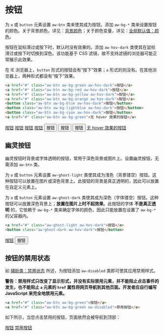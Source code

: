 # 按钮
为 `a` 或 `button` 元素设置 `aw-btn` 类来使其成为按钮。添加 `aw-bg-*` 类来设置按钮的颜色。关于背景颜色，详见：[背景颜色](bgcolor.html)；关于颜色变量，详见：[全局默认值：颜色](global.html)。

按钮在鼠标滑过或按下时，默认时没有效果的。添加 `aw-hov-dark` 类使其在鼠标滑过或按下时切换到深色。该功能基于 CSS 滤镜，故不支持滤镜的浏览器可能正常展示此效果。

在 IE 浏览器上，`button` 形式的按钮会有“按下”效果；`a` 形式的则没有。在其他浏览器上，两种形式都没有“按下”效果。

```html
<a href="#" class="aw-btn aw-bg-green aw-hov-dark">按钮</a>
<a href="#" class="aw-btn aw-bg-red aw-hov-dark">按钮</a>
<a href="#" class="aw-btn aw-bg-yellow aw-hov-dark">按钮</a>
<a href="#" class="aw-btn aw-bg-orange aw-hov-dark">按钮</a>
<button class="aw-btn aw-bg-blue aw-hov-dark">按钮</button>
<button class="aw-btn aw-bg-lightblue aw-hov-dark">按钮</button>
<button class="aw-btn aw-bg-cyan aw-hov-dark">按钮</button>
<a href="#" class="aw-btn aw-bg-green">无 hover 效果的按钮</a>
```

<div class="aw-p">
    <a href="#" class="aw-btn aw-bg-green aw-hov-dark">按钮</a>
    <a href="#" class="aw-btn aw-bg-red aw-hov-dark">按钮</a>
    <a href="#" class="aw-btn aw-bg-yellow aw-hov-dark">按钮</a>
    <a href="#" class="aw-btn aw-bg-orange aw-hov-dark">按钮</a>
    <button href="#" class="aw-btn aw-bg-blue aw-hov-dark">按钮</button>
    <button href="#" class="aw-btn aw-bg-lightblue aw-hov-dark">按钮</button>
    <button href="#" class="aw-btn aw-bg-cyan aw-hov-dark">按钮</button>
    <a href="#" class="aw-btn aw-bg-green">无 hover 效果的按钮</a>
</div>

## 幽灵按钮
幽灵按钮时背景或字体透明的按钮，常用于深色背景或图片上。设置幽灵按钮，无需添加 `aw-btn` 类。

为 `a` 或 `button` 元素设置 `aw-ghost-light` 类使其成为浅色（背景镂空）按钮。这种按钮可以放置在图片或深色背景上。此按钮的背景是真正透明的，因此可以放置在自定义元素上。

为 `a` 或 `button` 元素设置 `aw-ghost-dark` 类使其成为深色（字体镂空）按钮。这种按钮可以放置深色背景上；**放置在图片上时不起效果**。此按钮的字体 **不是真正透明** 的，它依赖于 `aw-bg-*` 类来确定字体的颜色，因此只能放置在设置了 `aw-bg-*` 的父容器内。

```html
<a href="#" class="aw-ghost-light aw-hov-dark">按钮</a>
<button class="aw-ghost-dark aw-hov-dark">按钮</button>
```

<div class="aw-p aw-bg-orange">
    <a href="#" class="aw-ghost-light aw-hov-dark">按钮</a>
    <button class="aw-ghost-dark aw-hov-dark">按钮</button>
</div>

## 按钮的禁用状态
如 [辅助类：禁用状态](utils.html) 所述，为按钮添加 `aw-disabled` 类即可使其应用禁用样式。

**警告：禁用样式只改变了显示形式，并没有实际禁用元素，并不能阻止点击事件的发生，也不能阻止 `a` 元素的 `href` 属性将网页导航到其他页面。开发者应自行编写 JavaScript 来完全地禁用元素。**

```html
<a href="#" class="aw-btn aw-bg-green">按钮</a>
<a href="#" class="aw-btn aw-bg-green aw-disabled">禁用按钮</a>
```

如下所示，当您点击禁用的按钮，页面依然会被导航到顶部：

<div class="aw-p">
    <a href="#" class="aw-btn aw-bg-green">按钮</a>
    <a href="#" class="aw-btn aw-bg-green aw-disabled">禁用按钮</a>
</div>
